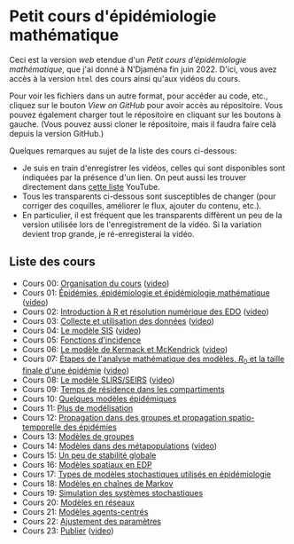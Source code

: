 # Petit cours d'épidémiologie mathématique

Ceci est la version *web* etendue d'un *Petit cours d'épidémiologie mathématique*, que j'ai donné à N'Djaména fin juin 2022. D'ici, vous avez accès à la version `html` des cours ainsi qu'aux vidéos du cours. 

Pour voir les fichiers dans un autre format, pour accéder au code, etc., cliquez sur le bouton *View on GitHub* pour avoir accès au répositoire. Vous pouvez également charger tout le répositoire en cliquant sur les boutons à gauche. (Vous pouvez aussi cloner le répositoire, mais il faudra faire celà depuis la version GitHub.)

Quelques remarques au sujet de la liste des cours ci-dessous:
- Je suis en train d'enregistrer les vidéos, celles qui sont disponibles sont indiquées par la présence d'un lien. On peut aussi les trouver directement dans [cette liste](https://youtube.com/playlist?list=PLfRaznSpWo2sxYq-sjX8p7AThI9OkFrji) YouTube.
- Tous les transparents ci-dessous sont susceptibles de changer (pour corriger des coquilles, améliorer le flux, ajouter du contenu, etc.). 
- En particulier, il est fréquent que les transparents diffèrent un peu de la version utilisée lors de l'enregistrement de la vidéo. Si la variation devient trop grande, je ré-enregisterai la vidéo. 


## Liste des cours


- Cours 00: [Organisation du cours](cours-00-organisation.html) ([video](https://youtu.be/nz6QfTPdOoE))
- Cours 01: [Épidémies, épidémiologie et épidémiologie mathématique](cours-01-introduction.html) ([video](https://youtu.be/EXndll66wOk))
- Cours 02: [Introduction à R et résolution numérique des EDO](cours-02-intro-R-EDO.html) ([video](https://youtu.be/MdvboD80RAY))
- Cours 03: [Collecte et utilisation des données](cours-03-donnees.html) ([video](https://youtu.be/O8eK_44s6HQ))
- Cours 04: [Le modèle SIS](cours-04-modele-SIS.html) ([video](https://youtu.be/_BeVY1uapIw))
- Cours 05: [Fonctions d'incidence](cours-05-fonctions-incidence.html)
- Cours 06: [Le modèle de Kermack et McKendrick](cours-06-modele-KMK.html) ([video](https://youtu.be/87YdudDzy_8))
- Cours 07: [Étapes de l'analyse mathématique des modèles, $R_0$ et la taille finale d'une épidémie](cours-07-etapes-R0-final-size.html) ([video](https://youtu.be/UVCqVQS1jeI))
- Cours 08: [Le modèle SLIRS/SEIRS](cours-08-modele-SLIRS.html) ([video](https://youtu.be/acaPuzSNEU8))
- Cours 09: [Temps de résidence dans les compartiments](cours-09-temps-de-residence.html)
- Cours 10: [Quelques modèles épidémiques](cours-10-modeles-epidemiques.html)
- Cours 11: [Plus de modélisation](cours-11-plus-de-modelisation.html) 
- Cours 12: [Propagation dans des groupes et propagation spatio-temporelle des épidémies](cours-10-heterogeneite-groupe-et-spatiale.html)
- Cours 13: [Modèles de groupes](cours-13-modeles-groupes.html)
- Cours 14: [Modèles dans des métapopulations](cours-14-modeles-metapopulation.html) ([video](https://youtu.be/8SPp7I6UHfk))
- Cours 15: [Un peu de stabilité globale](cours-15-SAG.html)
- Cours 16: [Modèles spatiaux en EDP](cours-16-modeles-EDP.html)
- Cours 17: [Types de modèles stochastiques utilisés en épidémiologie](cours-17-stochasticite.html)
- Cours 18: [Modèles en chaînes de Markov](cours-18-modeles-MC.html)
- Cours 19: [Simulation des systèmes stochastiques](cours-19-simulation-stochastique.html)
- Cours 20: [Modèles en réseaux](cours-20-modeles-reseaux.html)
- Cours 21: [Modèles agents-centrés](cours-21-modeles-agents.html)
- Cours 22: [Ajustement des paramètres](cours-22-ajustement-parametres.html) 
- Cours 23: [Publier](cours-23-publier.html) ([video](https://youtu.be/XTQ__r-s3WQ))


<!--- Image credit: Malaria parasite entering a red blood cell. https://flic.kr/p/V8qaYt. National Institute of Allergy and Infectious Diseases, NIH. CC BY NC 2.0 --->
